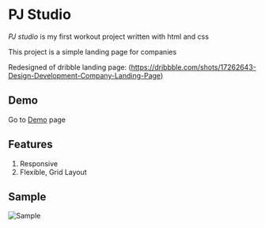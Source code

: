 # PJ Studio
*PJ studio* is my first workout project written with html and css

This project is a simple landing page for companies

Redesigned of dribble landing page: (https://dribbble.com/shots/17262643-Design-Development-Company-Landing-Page)

## Demo
Go to [Demo](https://mahsadp.github.io/Pj-studio/) page

## Features
1. Responsive
2. Flexible, Grid Layout

## Sample
![Sample](https://user-images.githubusercontent.com/100931501/173195392-91cf6099-9494-459e-9237-213ad51fbe62.jpg)

